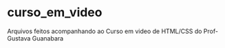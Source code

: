 # curso_em_video
Arquivos feitos acompanhando ao Curso em video de HTML/CSS do Prof- Gustava Guanabara
